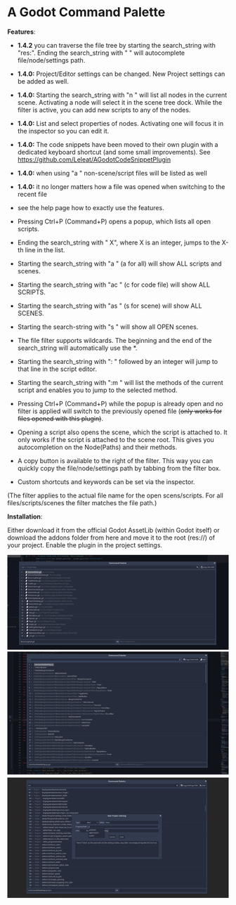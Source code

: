 # A Godot Command Palette

**Features**:

- **1.4.2** you can traverse the file tree by starting the search_string with "res:". Ending the search_string with "  " will autocomplete file/node/settings path.
- **1.4.0:** Project/Editor settings can be changed. New Project settings can be added as well.
- **1.4.0:** Starting the search_string with "n " will list all nodes in the current scene. Activating a node will select it in the scene tree dock. While the filter is active, you can add new scripts to any of the nodes.
- **1.4.0:** List and select properties of nodes. Activating one will focus it in the inspector so you can edit it. 
- **1.4.0:** The code snippets have been moved to their own plugin with a dedicated keyboard shortcut (and some small improvements). See https://github.com/Leleat/AGodotCodeSnippetPlugin
- **1.4.0:** when using "a " non-scene/script files will be listed as well
- **1.4.0:** it no longer matters how a file was opened when switching to the recent file

- see the help page how to exactly use the features.


- Pressing Ctrl+P (Command+P) opens a popup, which lists all open scripts.
- Ending the search_string with \" X\", where X is an integer, jumps to the X-th line in the list.
- Starting the search_string with \"a \" (a for all) will show ALL scripts and scenes. 
- Starting the search_string with \"ac \" (c for code file) will show ALL SCRIPTS.
- Starting the search_string with \"as \" (s for scene) will show ALL SCENES.
- Starting the search-string with \"s \" will show all OPEN scenes.
- The file filter supports wildcards. The beginning and the end of the search_string will automatically use the *.
- Starting the search_string with \": \" followed by an integer will jump to that line in the script editor.
- Starting the search_string with \":m \" will list the methods of the current script and enables you to jump to the selected method.
- Pressing Ctrl+P (Command+P) while the popup is already open and no filter is applied will switch to the previously opened file (~~only works for files opened with this plugin)~~.

- Opening a script also opens the scene, which the script is attached to. It only works if the script is attached to the scene root. This gives you autocompletion on the Node(Paths) and their methods.

- A copy button is available to the right of the filter. This way you can quickly copy the file/node/settings path by tabbing from the filter box.

- Custom shortcuts and keywords can be set via the inspector.

(The filter applies to the actual file name for the open scens/scripts. For all files/scripts/scenes the filter matches the file path.)


**Installation**:

Either download it from the official Godot AssetLib (within Godot itself) or download the addons folder from here and move it to the root (res://) of your project. Enable the plugin in the project settings.

![Preview](preview.png)
